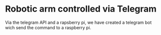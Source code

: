 # Robotic arm controlled via Telegram

Via the telegram API and a rapsberry pi, we have created a telegram bot wich send the command to a raspberry pi.
